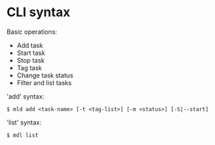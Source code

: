 CLI syntax
==========

Basic operations:
- Add task
- Start task
- Stop task
- Tag task
- Change task status
- Filter and list tasks

'add' syntax:

    $ mld add <task-name> [-t <tag-list>] [-m <status>] [-S|--start]

'list' syntax:

    $ mdl list
